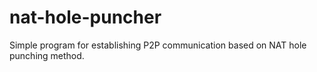 # nat-hole-puncher
Simple program for establishing P2P communication based on NAT hole punching method.
